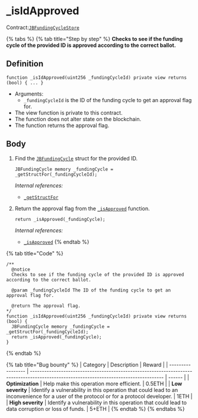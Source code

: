 # _isIdApproved

Contract:[`JBFundingCycleStore`](../)​

{% tabs %}
{% tab title="Step by step" %}
**Checks to see if the funding cycle of the provided ID is approved according to the correct ballot.**

## Definition

```solidity
function _isIdApproved(uint256 _fundingCycleId) private view returns (bool) { ... } 
```

* Arguments:
  * `_fundingCycleId` is the ID of the funding cycle to get an approval flag for.
* The view function is private to this contract.
* The function does not alter state on the blockchain.
* The function returns the approval flag.

## Body

1.  Find the [`JBFundingCycle`](../../../data-structures/jbfundingcycle.md) struct for the provided ID.

    ```solidity
    JBFundingCycle memory _fundingCycle = _getStructFor(_fundingCycleId);
    ```

    _Internal references:_

    * [`_getStructFor`](\_getstructfor.md)
2.  Return the approval flag from the [`_isApproved`](\_isapproved.md) function.

    ```solidity
    return _isApproved(_fundingCycle);
    ```

    _Internal references:_

    * [`_isApproved`](\_isapproved.md)
{% endtab %}

{% tab title="Code" %}
```solidity
/** 
  @notice 
  Checks to see if the funding cycle of the provided ID is approved according to the correct ballot.

  @param _fundingCycleId The ID of the funding cycle to get an approval flag for.

  @return The approval flag.
*/
function _isIdApproved(uint256 _fundingCycleId) private view returns (bool) {
  JBFundingCycle memory _fundingCycle = _getStructFor(_fundingCycleId);
  return _isApproved(_fundingCycle);
}
```
{% endtab %}

{% tab title="Bug bounty" %}
| Category          | Description                                                                                                                            | Reward |
| ----------------- | -------------------------------------------------------------------------------------------------------------------------------------- | ------ |
| **Optimization**  | Help make this operation more efficient.                                                                                               | 0.5ETH |
| **Low severity**  | Identify a vulnerability in this operation that could lead to an inconvenience for a user of the protocol or for a protocol developer. | 1ETH   |
| **High severity** | Identify a vulnerability in this operation that could lead to data corruption or loss of funds.                                        | 5+ETH  |
{% endtab %}
{% endtabs %}
